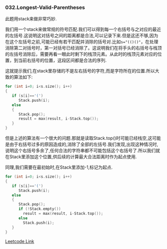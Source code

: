### 032.Longest-Valid-Parentheses

此题用stack来做非常巧妙.

我们用一个stack来做常规的符号匹配.我们可以得到每一个右括号与之对应的最近的左括号.这说明这对括号之间的距离都是合法,可以记录下来.但是这还不够,因为在这个左括号之前,可能已经有若干匹配并消除的括号对.比如```s="(()()"```，在处理消除第二对括号时，第一对括号已经消除了。这说明我们在将手头的右括号与栈顶的左括号消除后，需要再看一眼此时剩下的栈顶元素。从此时的栈顶元素对应的位置，到当前右括号的位置，这段区间都是合法的序列.

这就提示我们,在stack里存储的不是左右括号的字符,而是字符所在的位置.所以大致的算法如下:
```cpp
for (int i=0; i<s.size(); i++)
{
   if (s[i]=='(')
      Stack.push(i);
   else
   {
      Stack.pop();
      result = max(result, i-Stack.top());
   }
}
```
但是上述的算法有一个很大的问题.那就是读取Stack.top()时可能已经栈空,这可能是由于右括号过多的原因造成的,消除了全部的左括号.我们发现,出现这种情况时,说明这个右括号多余了,任何合法的字符串都不可能包括这个右括号了.所以我们就在Stack里添加这个位置,供后续的计算最大合法距离时作为起点使用.

同理,我们需要在最初始时,在Stack里添加-1,标记为起点.
```cpp
for (int i=0; i<s.size(); i++)
{
   if (s[i]=='(')
      Stack.push(i);
   else
   {
      Stack.pop();
      if (!Stack.empty())
        result = max(result, i-Stack.top());
      else
        Stack.push(i);
   }
}
```


[Leetcode Link](https://leetcode.com/problems/longest-valid-parentheses)
